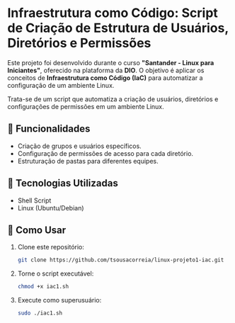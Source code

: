 # Infraestrutura como Código: Script de Criação de Estrutura de Usuários, Diretórios e Permissões

Este projeto foi desenvolvido durante o curso **"Santander - Linux para Iniciantes"**, oferecido na plataforma da **DIO**.
O objetivo é aplicar os conceitos de **Infraestrutura como Código (IaC)** para automatizar a configuração de um ambiente Linux.

Trata-se de um script que automatiza a criação de usuários, diretórios e configurações de permissões em um ambiente Linux.  

## 📌 Funcionalidades  
- Criação de grupos e usuários específicos.  
- Configuração de permissões de acesso para cada diretório.  
- Estruturação de pastas para diferentes equipes.  

## 🚀 Tecnologias Utilizadas  
- Shell Script  
- Linux (Ubuntu/Debian)  

## 📂 Como Usar  
1. Clone este repositório:  
   ```bash
   git clone https://github.com/tsousacorreia/linux-projeto1-iac.git

2. Torne o script executável:
   ```bash
   chmod +x iac1.sh

4. Execute como superusuário:
   ```bash
   sudo ./iac1.sh
